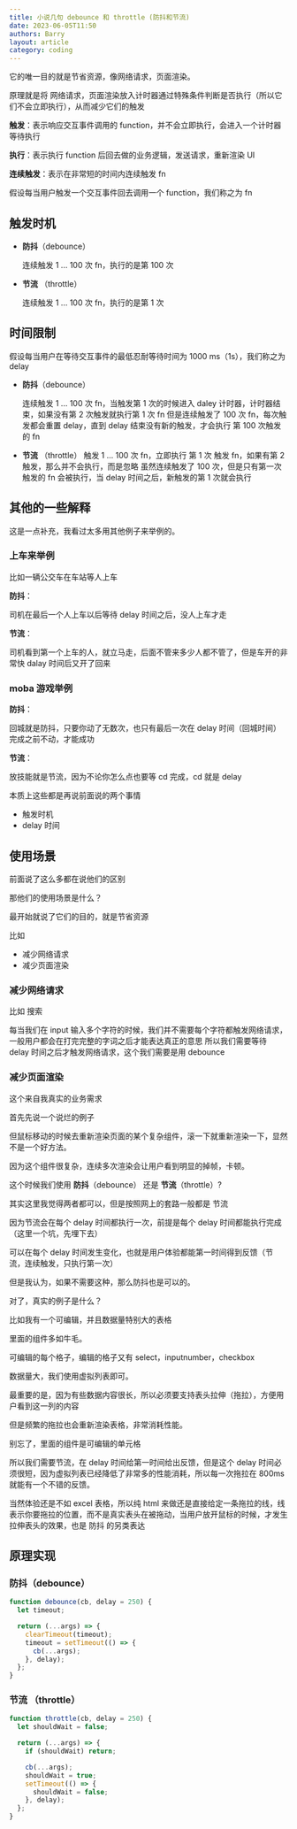 ```yaml
---
title: 小说几句 debounce 和 throttle (防抖和节流)
date: 2023-06-05T11:50
authors: Barry
layout: article
category: coding
---
```


它的唯一目的就是节省资源，像网络请求，页面渲染。

原理就是将 网络请求，页面渲染放入计时器通过特殊条件判断是否执行（所以它们不会立即执行），从而减少它们的触发

**触发**：表示响应交互事件调用的 function，并不会立即执行，会进入一个计时器等待执行

**执行**：表示执行 function 后回去做的业务逻辑，发送请求，重新渲染 UI

**连续触发**：表示在非常短的时间内连续触发 fn

假设每当用户触发一个交互事件回去调用一个 function，我们称之为 fn

## 触发时机

- **防抖**（debounce）

  连续触发 1 ... 100 次 fn，执行的是第 100 次

- **节流** （throttle）

  连续触发 1 ... 100 次 fn，执行的是第 1 次

## 时间限制

假设每当用户在等待交互事件的最低忍耐等待时间为 1000 ms（1s），我们称之为 delay

- **防抖**（debounce）

  连续触发 1 ... 100 次 fn，当触发第 1 次的时候进入 daley 计时器，计时器结束，如果没有第 2 次触发就执行第 1 次 fn
  但是连续触发了 100 次 fn，每次触发都会重置 delay，直到 delay 结束没有新的触发，才会执行 第 100 次触发的 fn

- **节流** （throttle）
  触发 1 ... 100 次 fn，立即执行 第 1 次 触发 fn，如果有第 2 触发，那么并不会执行，而是忽略
  虽然连续触发了 100 次，但是只有第一次触发的 fn 会被执行，当 delay 时间之后，新触发的第 1 次就会执行

## 其他的一些解释

这是一点补充，我看过太多用其他例子来举例的。

### 上车来举例

比如一辆公交车在车站等人上车

**防抖**：

司机在最后一个人上车以后等待 delay 时间之后，没人上车才走

**节流**：

司机看到第一个上车的人，就立马走，后面不管来多少人都不管了，但是车开的非常快 dalay 时间后又开了回来

### moba 游戏举例

**防抖**：

回城就是防抖，只要你动了无数次，也只有最后一次在 delay 时间（回城时间）完成之前不动，才能成功

**节流**：

放技能就是节流，因为不论你怎么点也要等 cd 完成，cd 就是 delay

本质上这些都是再说前面说的两个事情

- 触发时机
- delay 时间

## 使用场景

前面说了这么多都在说他们的区别

那他们的使用场景是什么？

最开始就说了它们的目的，就是节省资源

比如

- 减少网络请求
- 减少页面渲染

### 减少网络请求

比如 搜索

每当我们在 input 输入多个字符的时候，我们并不需要每个字符都触发网络请求，一般用户都会在打完完整的字词之后才能表达真正的意思
所以我们需要等待 delay 时间之后才触发网络请求，这个我们需要是用 debounce

### 减少页面渲染

这个来自我真实的业务需求

首先先说一个说烂的例子

但鼠标移动的时候去重新渲染页面的某个复杂组件，滚一下就重新渲染一下，显然不是一个好方法。

因为这个组件很复杂，连续多次渲染会让用户看到明显的掉帧，卡顿。

这个时候我们使用 **防抖**（debounce） 还是 **节流**（throttle）?

其实这里我觉得两者都可以，但是按照网上的套路一般都是 节流

因为节流会在每个 delay 时间都执行一次，前提是每个 delay 时间都能执行完成（这里一个坑，先埋下去）

可以在每个 delay 时间发生变化，也就是用户体验都能第一时间得到反馈（节流，连续触发，只执行第一次）

但是我认为，如果不需要这种，那么防抖也是可以的。

对了，真实的例子是什么？

比如我有一个可编辑，并且数据量特别大的表格

里面的组件多如牛毛。

可编辑的每个格子，编辑的格子又有 select，inputnumber，checkbox

数据量大，我们使用虚拟列表即可。

最重要的是，因为有些数据内容很长，所以必须要支持表头拉伸（拖拉），方便用户看到这一列的内容

但是频繁的拖拉也会重新渲染表格，非常消耗性能。

别忘了，里面的组件是可编辑的单元格

所以我们需要节流，在 delay 时间给第一时间给出反馈，但是这个 delay 时间必须很短，因为虚拟列表已经降低了非常多的性能消耗，所以每一次拖拉在 800ms 就能有一个不错的反馈。

当然体验还是不如 excel 表格，所以纯 html 来做还是直接给定一条拖拉的线，线表示你要拖拉的位置，而不是真实表头在被拖动，当用户放开鼠标的时候，才发生拉伸表头的效果，也是 防抖 的另类表达

## 原理实现

### **防抖**（debounce）

```javascript
function debounce(cb, delay = 250) {
  let timeout;

  return (...args) => {
    clearTimeout(timeout);
    timeout = setTimeout(() => {
      cb(...args);
    }, delay);
  };
}
```

### **节流** （throttle）

```javascript
function throttle(cb, delay = 250) {
  let shouldWait = false;

  return (...args) => {
    if (shouldWait) return;

    cb(...args);
    shouldWait = true;
    setTimeout(() => {
      shouldWait = false;
    }, delay);
  };
}
```

